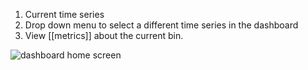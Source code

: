 1. Current time series
2. Drop down menu to select a different time series in the dashboard
3. View [[metrics]] about the current bin.

![dashboard home screen](https://cloud.githubusercontent.com/assets/14059636/11188846/ef8b8644-8c5a-11e5-8236-8ecbd6c23c8f.png)